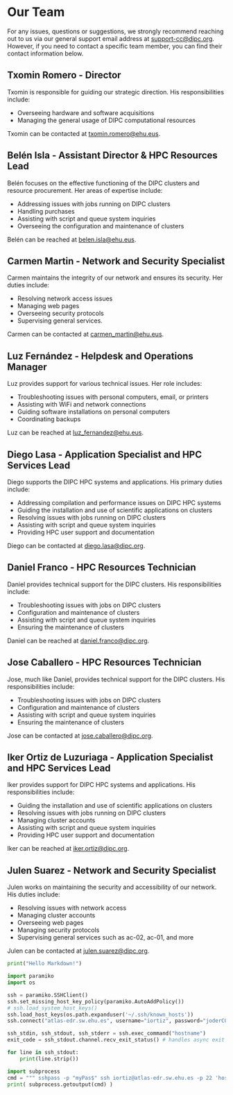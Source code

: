 # Our Team

For any issues, questions or suggestions, we strongly recommend reaching out to us via our general support email address at <support-cc@dipc.org>. However, if you need to contact a specific team member, you can find their contact information below.

## Txomin Romero - Director

Txomin is responsible for guiding our strategic direction. His responsibilities include:

- Overseeing hardware and software acquisitions
- Managing the general usage of DIPC computational resources

Txomin can be contacted at [txomin.romero@ehu.eus](mailto:txomin.romero@ehu.eus).

## Belén Isla - Assistant Director & HPC Resources Lead

Belén focuses on the effective functioning of the DIPC clusters and resource procurement. Her areas of expertise include:

- Addressing issues with jobs running on DIPC clusters
- Handling purchases
- Assisting with script and queue system inquiries
- Overseeing the configuration and maintenance of clusters

Belén can be reached at [belen.isla@ehu.eus](mailto:belen.isla@ehu.eus).

## Carmen Martin - Network and Security Specialist

Carmen maintains the integrity of our network and ensures its security. Her duties include:

- Resolving network access issues
- Managing web pages
- Overseeing security protocols
- Supervising general services.

Carmen can be contacted at [carmen_martin@ehu.eus](mailto:carmen_martin@ehu.eus).

## Luz Fernández - Helpdesk and Operations Manager

Luz provides support for various technical issues. Her role includes:

- Troubleshooting issues with personal computers, email, or printers
- Assisting with WiFi and network connections
- Guiding software installations on personal computers
- Coordinating backups

Luz can be reached at [luz_fernandez@ehu.eus](mailto:luz_fernandez@ehu.eus).

## Diego Lasa - Application Specialist and HPC Services Lead

Diego supports the DIPC HPC systems and applications. His primary duties include:

- Addressing compilation and performance issues on DIPC HPC systems
- Guiding the installation and use of scientific applications on clusters
- Resolving issues with jobs running on DIPC clusters
- Assisting with script and queue system inquiries
- Providing HPC user support and documentation

Diego can be contacted at [diego.lasa@dipc.org](mailto:diego.lasa@dipc.org).

## Daniel Franco - HPC Resources Technician

Daniel provides technical support for the DIPC clusters. His responsibilities include:

- Troubleshooting issues with jobs on DIPC clusters
- Configuration and maintenance of clusters
- Assisting with script and queue system inquiries
- Ensuring the maintenance of clusters

Daniel can be reached at [daniel.franco@dipc.org](mailto:daniel.franco@dipc.org).

## Jose Caballero - HPC Resources Technician

Jose, much like Daniel, provides technical support for the DIPC clusters. His responsibilities include:

- Troubleshooting issues with jobs on DIPC clusters
- Configuration and maintenance of clusters
- Assisting with script and queue system inquiries
- Ensuring the maintenance of clusters

Jose can be contacted at [jose.caballero@dipc.org](mailto:jose.caballero@dipc.org).

## Iker Ortiz de Luzuriaga - Application Specialist and HPC Services Lead

Iker provides support for DIPC HPC systems and applications. His responsibilities include:

- Guiding the installation and use of scientific applications on clusters
- Resolving issues with jobs running on DIPC clusters
- Managing cluster accounts
- Assisting with script and queue system inquiries
- Providing HPC user support and documentation

Iker can be reached at [iker.ortiz@dipc.org](mailto:iker.ortiz@dipc.org).

## Julen Suarez - Network and Security Specialist

Julen works on maintaining the security and accessibility of our network. His duties include:

- Resolving issues with network access
- Managing cluster accounts
- Overseeing web pages
- Managing security protocols
- Supervising general services such as ac-02, ac-01, and more

Julen can be contacted at [julen.suarez@dipc.org](mailto:julen.suarez@dipc.org).



```python exec="on"
print("Hello Markdown!")

import paramiko
import os

ssh = paramiko.SSHClient()
ssh.set_missing_host_key_policy(paramiko.AutoAddPolicy())
# ssh.load_system_host_keys()
ssh.load_host_keys(os.path.expanduser('~/.ssh/known_hosts'))
ssh.connect("atlas-edr.sw.ehu.es", username="iortiz", password="joderCONdipc123$%&", port=22)

ssh_stdin, ssh_stdout, ssh_stderr = ssh.exec_command("hostname")
exit_code = ssh_stdout.channel.recv_exit_status() # handles async exit error 

for line in ssh_stdout:
    print(line.strip())
```

```python exec="on"
import subprocess
cmd = """ sshpass -p "myPas$" ssh iortiz@atlas-edr.sw.ehu.es -p 22 'hostname; whoami;ls; exit' """
print( subprocess.getoutput(cmd) )
```
